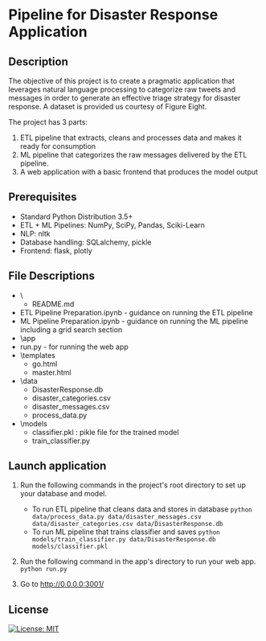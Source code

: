 # Pipeline for Disaster Response Application

## Description
The objective of this project is to create a pragmatic application that leverages natural language processing to categorize raw tweets and messages in order to generate an effective triage strategy for disaster response. A dataset is provided us courtesy of Figure Eight. 

The project has 3 parts:
1. ETL pipeline that extracts, cleans and processes data and makes it ready for consumption
2. ML pipeline that categorizes the raw messages delivered by the ETL pipeline.
3. A web application with a basic frontend that produces the model output

## Prerequisites

* Standard Python Distribution 3.5+
* ETL + ML Pipelines: NumPy, SciPy, Pandas, Sciki-Learn
* NLP: nltk
* Database handling: SQLalchemy, pickle
* Frontend: flask, plotly

## File Descriptions
- \
	- README.md
 - ETL Pipeline Preparation.ipynb - guidance on running the ETL pipeline
 - ML Pipeline Preparation.ipynb - guidance on running the ML pipeline including a grid search section
- \app
 - run.py - for running the web app
 - \templates
    - go.html
    - master.html
- \data
   - DisasterResponse.db
   - disaster_categories.csv
   - disaster_messages.csv
   - process_data.py
- \models
   - classifier.pkl : pikle file for the trained model
   - train_classifier.py
## Launch application
 1. Run the following commands in the project's root directory to set up your database and model.

     - To run ETL pipeline that cleans data and stores in database
         `python data/process_data.py data/disaster_messages.csv data/disaster_categories.csv data/DisasterResponse.db`
     - To run ML pipeline that trains classifier and saves
         `python models/train_classifier.py data/DisasterResponse.db models/classifier.pkl`

 2. Run the following command in the app's directory to run your web app.
     `python run.py`

 3. Go to http://0.0.0.0:3001/

## License
[![License: MIT](https://img.shields.io/badge/License-MIT-yellow.svg)](https://opensource.org/licenses/MIT)
